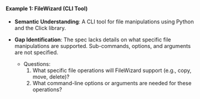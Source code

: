 #### Example 1: FileWizard (CLI Tool)

- **Semantic Understanding**: A CLI tool for file manipulations using Python and the Click library.
- **Gap Identification**: The spec lacks details on what specific file manipulations are supported. Sub-commands, options, and arguments are not specified.

    - Questions:
        1. What specific file operations will FileWizard support (e.g., copy, move, delete)?
        2. What command-line options or arguments are needed for these operations?

